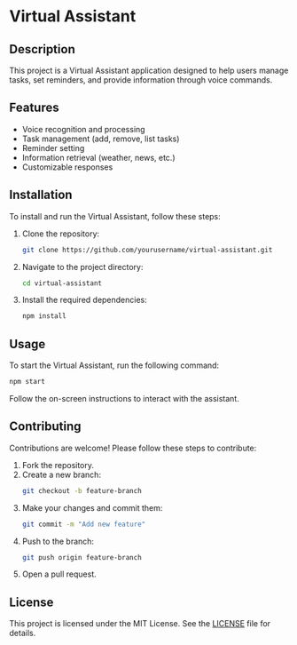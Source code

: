 # Virtual Assistant

## Description
This project is a Virtual Assistant application designed to help users manage tasks, set reminders, and provide information through voice commands.

## Features
- Voice recognition and processing
- Task management (add, remove, list tasks)
- Reminder setting
- Information retrieval (weather, news, etc.)
- Customizable responses

## Installation
To install and run the Virtual Assistant, follow these steps:

1. Clone the repository:
    ```sh
    git clone https://github.com/yourusername/virtual-assistant.git
    ```
2. Navigate to the project directory:
    ```sh
    cd virtual-assistant
    ```
3. Install the required dependencies:
    ```sh
    npm install
    ```

## Usage
To start the Virtual Assistant, run the following command:
```sh
npm start
```
Follow the on-screen instructions to interact with the assistant.

## Contributing
Contributions are welcome! Please follow these steps to contribute:

1. Fork the repository.
2. Create a new branch:
    ```sh
    git checkout -b feature-branch
    ```
3. Make your changes and commit them:
    ```sh
    git commit -m "Add new feature"
    ```
4. Push to the branch:
    ```sh
    git push origin feature-branch
    ```
5. Open a pull request.

## License
This project is licensed under the MIT License. See the [LICENSE](LICENSE) file for details.
